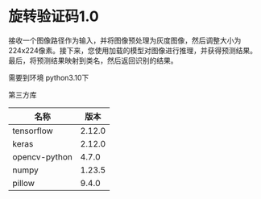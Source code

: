 # 旋转验证码1.0

接收一个图像路径作为输入，并将图像预处理为灰度图像，然后调整大小为224x224像素。接下来，您使用加载的模型对图像进行推理，并获得预测结果。最后，将预测结果映射到类名，然后返回识别的结果。

需要到环境 python3.10下

第三方库

| 名称          | 版本   |
| ------------- | ------ |
| tensorflow    | 2.12.0 |
| keras         | 2.12.0 |
| opencv-python | 4.7.0  |
| numpy         | 1.23.5 |
| pillow        | 9.4.0  |


